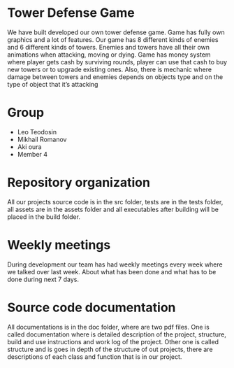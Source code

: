 # Tower Defense Game

We have built developed our own tower defense game. Game has fully own graphics and a lot of features. Our game has 8 different kinds of enemies and 6 different kinds of towers. Enemies and towers have all their own animations when attacking, moving or dying. Game has money system where player gets cash by surviving rounds, player can use that cash to buy new towers or to upgrade existing ones. Also, there is mechanic where damage between towers and enemies depends on objects type and on the type of object that it’s attacking

# Group

- Leo Teodosin
- Mikhail Romanov
- Aki oura
- Member 4

# Repository organization

All our projects source code is in the src folder, tests are in the tests folder, all assets are in the assets folder and all executables after building will be placed in the build folder.

# Weekly meetings

During development our team has had weekly meetings every week where we talked over last week.
About what has been done and what has to be done during next 7 days.

# Source code documentation

All documentations is in the doc folder, where are two pdf files. One is called documentation where is detailed description of the project, structure, build and use instructions and work log of the project. Other one is called structure and is goes in depth of the structure of out projects, there are descriptions of each class and function that is in our project.
